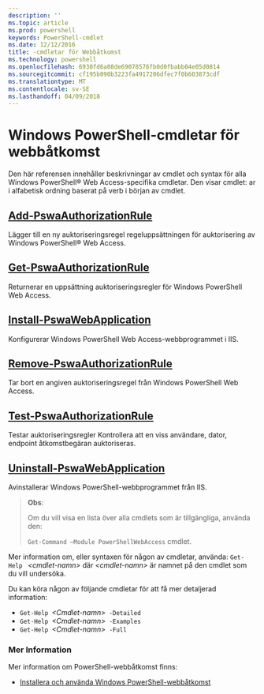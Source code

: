 ```yaml
---
description: ''
ms.topic: article
ms.prod: powershell
keywords: PowerShell-cmdlet
ms.date: 12/12/2016
title: -cmdletar för Webbåtkomst
ms.technology: powershell
ms.openlocfilehash: 6930fd6a08de69078576fb0d0fbabb04e05d0814
ms.sourcegitcommit: cf195b090b3223fa4917206dfec7f0b603873cdf
ms.translationtype: MT
ms.contentlocale: sv-SE
ms.lasthandoff: 04/09/2018
---
```

# <a name="windows-powershell-web-access-cmdlets"></a>Windows PowerShell-cmdletar för webbåtkomst

Den här referensen innehåller beskrivningar av cmdlet och syntax för alla Windows PowerShell® Web Access-specifika cmdletar. Den visar cmdlet: ar i alfabetisk ordning baserat på verb i början av cmdlet.

## <a name="add-pswaauthorizationruleadd-pswaauthorizationrulemd"></a>[Add-PswaAuthorizationRule](add-pswaauthorizationrule.md)

Lägger till en ny auktoriseringsregel regeluppsättningen för auktorisering av Windows PowerShell® Web Access.

## <a name="get-pswaauthorizationruleget-pswaauthorizationrulemd"></a>[Get-PswaAuthorizationRule](get-pswaauthorizationrule.md)

Returnerar en uppsättning auktoriseringsregler för Windows PowerShell Web Access.

## <a name="install-pswawebapplicationinstall-pswawebapplicationmd"></a>[Install-PswaWebApplication](install-pswawebapplication.md)

Konfigurerar Windows PowerShell Web Access-webbprogrammet i IIS.

## <a name="remove-pswaauthorizationruleremove-pswaauthorizationrulemd"></a>[Remove-PswaAuthorizationRule](remove-pswaauthorizationrule.md)

Tar bort en angiven auktoriseringsregel från Windows PowerShell Web Access.

## <a name="test-pswaauthorizationruletest-pswaauthorizationrulemd"></a>[Test-PswaAuthorizationRule](test-pswaauthorizationrule.md)

Testar auktoriseringsregler Kontrollera att en viss användare, dator, endpoint åtkomstbegäran auktoriseras.

## <a name="uninstall-pswawebapplicationuninstall-pswawebapplicationmd"></a>[Uninstall-PswaWebApplication](uninstall-pswawebapplication.md)

Avinstallerar Windows PowerShell-webbprogrammet från IIS.

>**Obs**:
>
>Om du vill visa en lista över alla cmdlets som är tillgängliga, använda den:
>
> `Get-Command –Module PowerShellWebAccess` cmdlet.

Mer information om, eller syntaxen för någon av cmdletar, använda: `Get-Help ` *&lt;cmdlet-namn&gt;* där *&lt;cmdlet-namn&gt;* är namnet på den cmdlet som du vill undersöka.

Du kan köra någon av följande cmdletar för att få mer detaljerad information:

- `Get-Help `*&lt;Cmdlet-namn&gt;*` -Detailed`
- `Get-Help `*&lt;Cmdlet-namn&gt;*` -Examples`
- `Get-Help `*&lt;Cmdlet-namn&gt;*` -Full`

### <a name="more-information"></a>Mer Information

Mer information om PowerShell-webbåtkomst finns:

- [Installera och använda Windows PowerShell-webbåtkomst](../install-and-use-windows-powershell-web-access.md)